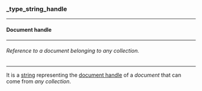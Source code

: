 ### _type_string_handle



------
#### Document handle



------
###### Reference to a document belonging to any collection.



------
It is a [string](_type_string) representing the [document handle](_id) of a *document* that can come from *any collection*.